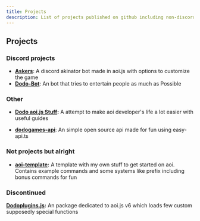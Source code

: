 ```yaml
---
title: Projects
description: List of projects published on github including non-discord ones
---
```


## Projects

### Discord projects

* [**Askers**](https://github.com/DodoGames7/Askers): A discord akinator bot made in aoi.js with options to customize the game
* [**Dodo-Bot**](https://github.com/DodoGames7/Dodo-Bot/tree/v2): An bot that tries to entertain people as much as Possible

### Other

* [**Dodo aoi.js Stuff**](https://dodogames-s-studios.github.io/aoi.js-docs-by-dodo-v2/)**:** A attempt to make aoi developer's life a lot easier with useful guides

* [**dodogames-api**](https://github.com/DodoGames7/dodogames-api): An simple open source api made for fun using easy-api.ts

### Not projects but alright

* [**aoi-template**](https://github.com/DodoGames7/aoi-template)**:** A template with my own stuff to get started on aoi. Contains example commands and some systems like prefix including bonus commands for fun

### Discontinued 
[**Dodoplugins.js**](https://github.com/dodoGames-s-Studios/dodoplugins.js)**:** An package dedicated to aoi.js v6 which loads few custom supposedly special functions